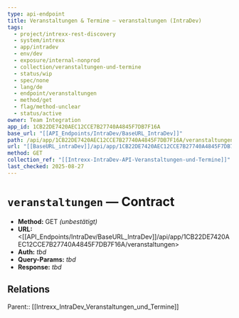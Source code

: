 ```yaml
---
type: api-endpoint
title: Veranstaltungen & Termine — veranstaltungen (IntraDev)
tags:
  - project/intrexx-rest-discovery
  - system/intrexx
  - app/intradev
  - env/dev
  - exposure/internal-nonprod
  - collection/veranstaltungen-und-termine
  - status/wip
  - spec/none
  - lang/de
  - endpoint/veranstaltungen
  - method/get
  - flag/method-unclear
  - status/active
owner: Team Integration
app_id: 1CB22DE7420AEC12CCE7B27740A4845F7DB7F16A
base_url: "[[API_Endpoints/IntraDev/BaseURL_IntraDev]]"
path: /api/app/1CB22DE7420AEC12CCE7B27740A4845F7DB7F16A/veranstaltungen
url: "[[BaseURL_intraDev]]/api/app/1CB22DE7420AEC12CCE7B27740A4845F7DB7F16A/veranstaltungen"
method: GET
collection_ref: "[[Intrexx-IntraDev-API-Veranstaltungen-und-Termine]]"
last_checked: 2025-08-27
---
```


# `veranstaltungen` — Contract
- **Method:** GET *(unbestätigt)*  
- **URL:** <[[API_Endpoints/IntraDev/BaseURL_IntraDev]]/api/app/1CB22DE7420AEC12CCE7B27740A4845F7DB7F16A/veranstaltungen>  
- **Auth:** _tbd_  
- **Query-Params:** _tbd_  
- **Response:** _tbd_

## Relations
Parent:: [[Intrexx_IntraDev_Veranstaltungen_und_Termine]]
